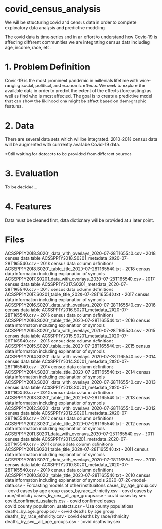 # covid_census_analysis
We will be structuring covid and census data in order to complete exploratory data analysis and predictive modeling

The covid data is time-series and in an effort to understand how Covid-19 is affecting different communities we are integrating census data including age, income, race, etc.

# 1. Problem Definition
Covid-19 is the most prominent pandemic in millenials lifetime with wide-ranging social, political, and economic effects. We seek to explore the available data in order to predict the extent
of the effects (forecasting) as well as find who is most affected. The goal is to create a predictive model that can show the liklihood one might be affect based on demographic features.

# 2. Data
There are several data sets which will be integrated. 2010-2018 census data will be augmented with currrently availabe Covid-19 data. 

*Still waiting for datasets to be provided from different sources


# 3. Evaluation

To be decided...

# 4. Features

Data must be cleaned first, data dictionary will be provided at a later point.

# Files 

ACSSPP1Y2018.S0201_data_with_overlays_2020-07-28T165540.csv - 2018 census data table
ACSSPP1Y2018.S0201_metadata_2020-07-28T165540.csv - 2018 census data column definitions
ACSSPP1Y2018.S0201_table_title_2020-07-28T165540.txt - 2018 census data information including explanation of symbols
ACSSPP1Y2017.S0201_data_with_overlays_2020-07-28T165540.csv - 2017 census data table
ACSSPP1Y2017.S0201_metadata_2020-07-28T165540.csv - 2017 census data column definitions
ACSSPP1Y2017.S0201_table_title_2020-07-28T165540.txt - 2017 census data information including explanation of symbols
ACSSPP1Y2016.S0201_data_with_overlays_2020-07-28T165540.csv - 2016 census data table
ACSSPP1Y2016.S0201_metadata_2020-07-28T165540.csv - 2016 census data column definitions
ACSSPP1Y2016.S0201_table_title_2020-07-28T165540.txt - 2016 census data information including explanation of symbols
ACSSPP1Y2015.S0201_data_with_overlays_2020-07-28T165540.csv - 2015 census data table
ACSSPP1Y2015.S0201_metadata_2020-07-28T165540.csv - 2015 census data column definitions
ACSSPP1Y2015.S0201_table_title_2020-07-28T165540.txt - 2015 census data information including explanation of symbols
ACSSPP1Y2014.S0201_data_with_overlays_2020-07-28T165540.csv - 2014 census data table
ACSSPP1Y2014.S0201_metadata_2020-07-28T165540.csv - 2014 census data column definitions
ACSSPP1Y2014.S0201_table_title_2020-07-28T165540.txt - 2014 census data information including explanation of symbols
ACSSPP1Y2013.S0201_data_with_overlays_2020-07-28T165540.csv - 2013 census data table
ACSSPP1Y2013.S0201_metadata_2020-07-28T165540.csv - 2013 census data column definitions
ACSSPP1Y2013.S0201_table_title_2020-07-28T165540.txt - 2013 census data information including explanation of symbols
ACSSPP1Y2012.S0201_data_with_overlays_2020-07-28T165540.csv - 2012 census data table
ACSSPP1Y2012.S0201_metadata_2020-07-28T165540.csv - 2012 census data column definitions
ACSSPP1Y2012.S0201_table_title_2020-07-28T165540.txt - 2012 census data information including explanation of symbols
ACSSPP1Y2011.S0201_data_with_overlays_2020-07-28T165540.csv - 2011 census data table
ACSSPP1Y2011.S0201_metadata_2020-07-28T165540.csv - 2011 census data column definitions
ACSSPP1Y2011.S0201_table_title_2020-07-28T165540.txt - 2011 census data information including explanation of symbols
ACSSPP1Y2010.S0201_data_with_overlays_2020-07-28T165540.csv - 2010 census data table
ACSSPP1Y2010.S0201_metadata_2020-07-28T165540.csv - 2010 census data column definitions
ACSSPP1Y2010.S0201_table_title_2020-07-28T165540.txt - 2010 census data information including explanation of symbols
2020-07-20-model-data.csv - Forcasting models of other instituaitons
cases_by_age_group.csv - covid cases by age group
cases_by_race_ethnicity.csv - covid cases by race/ethnicity
cases_by_sex__all_age_groups.csv - covid cases by sex
covid_confirmed_usafacts.csv - covid confirmed cases
covid_county_population_usafacts.csv - Usa county populations
deaths_by_age_group.csv - covid deaths by age group
deaths_by_race_ethnicity.csv - covid deaths by race/ethnicity
deaths_by_sex__all_age_groups.csv - covid deaths by sex
